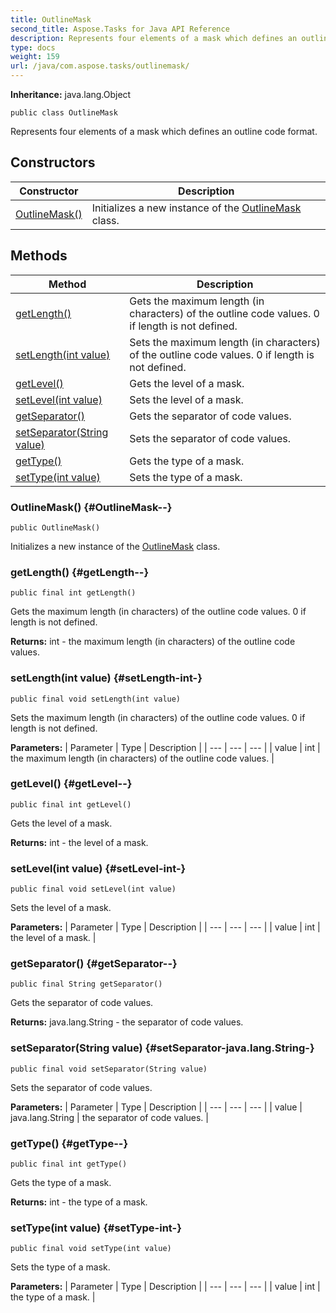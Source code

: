 ```yaml
---
title: OutlineMask
second_title: Aspose.Tasks for Java API Reference
description: Represents four elements of a mask which defines an outline code format.
type: docs
weight: 159
url: /java/com.aspose.tasks/outlinemask/
---
```


**Inheritance:**
java.lang.Object
```
public class OutlineMask
```

Represents four elements of a mask which defines an outline code format.
## Constructors

| Constructor | Description |
| --- | --- |
| [OutlineMask()](#OutlineMask--) | Initializes a new instance of the [OutlineMask](../../com.aspose.tasks/outlinemask) class. |
## Methods

| Method | Description |
| --- | --- |
| [getLength()](#getLength--) | Gets the maximum length (in characters) of the outline code values. 0 if length is not defined. |
| [setLength(int value)](#setLength-int-) | Sets the maximum length (in characters) of the outline code values. 0 if length is not defined. |
| [getLevel()](#getLevel--) | Gets the level of a mask. |
| [setLevel(int value)](#setLevel-int-) | Sets the level of a mask. |
| [getSeparator()](#getSeparator--) | Gets the separator of code values. |
| [setSeparator(String value)](#setSeparator-java.lang.String-) | Sets the separator of code values. |
| [getType()](#getType--) | Gets the type of a mask. |
| [setType(int value)](#setType-int-) | Sets the type of a mask. |
### OutlineMask() {#OutlineMask--}
```
public OutlineMask()
```


Initializes a new instance of the [OutlineMask](../../com.aspose.tasks/outlinemask) class.

### getLength() {#getLength--}
```
public final int getLength()
```


Gets the maximum length (in characters) of the outline code values. 0 if length is not defined.

**Returns:**
int - the maximum length (in characters) of the outline code values.
### setLength(int value) {#setLength-int-}
```
public final void setLength(int value)
```


Sets the maximum length (in characters) of the outline code values. 0 if length is not defined.

**Parameters:**
| Parameter | Type | Description |
| --- | --- | --- |
| value | int | the maximum length (in characters) of the outline code values. |

### getLevel() {#getLevel--}
```
public final int getLevel()
```


Gets the level of a mask.

**Returns:**
int - the level of a mask.
### setLevel(int value) {#setLevel-int-}
```
public final void setLevel(int value)
```


Sets the level of a mask.

**Parameters:**
| Parameter | Type | Description |
| --- | --- | --- |
| value | int | the level of a mask. |

### getSeparator() {#getSeparator--}
```
public final String getSeparator()
```


Gets the separator of code values.

**Returns:**
java.lang.String - the separator of code values.
### setSeparator(String value) {#setSeparator-java.lang.String-}
```
public final void setSeparator(String value)
```


Sets the separator of code values.

**Parameters:**
| Parameter | Type | Description |
| --- | --- | --- |
| value | java.lang.String | the separator of code values. |

### getType() {#getType--}
```
public final int getType()
```


Gets the type of a mask.

**Returns:**
int - the type of a mask.
### setType(int value) {#setType-int-}
```
public final void setType(int value)
```


Sets the type of a mask.

**Parameters:**
| Parameter | Type | Description |
| --- | --- | --- |
| value | int | the type of a mask. |

